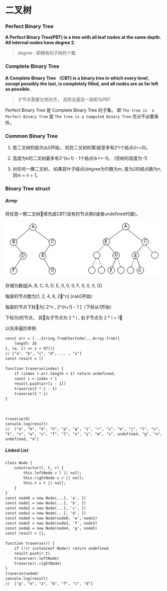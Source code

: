 # 二叉树

### Perfect Binary Tree

**A Perfect Binary Tree(PBT) is a tree with all leaf nodes at the same depth. 
All internal nodes have degree 2.**

> degree : 即拥有的子树的个数

### Complete Binary Tree

**A Complete Binary Tree （CBT) is a binary tree in which every level, 
except possibly the last, is completely filled, and all nodes 
are as far left as possible.**

> 子节点需要左侧对齐， 且除去最后一层即为PBT

Perfect Binary Tree 是 Complete Binary Tree 的子集。 即 `The tree is  a Perfect Binary Tree` 是 `The tree is a Computed Binary Tree` 充分不必要条件。 

### Common Binary Tree

1. 若二叉树的层次从0开始， 则在二叉树的第i层至多有2^i个结点(i>=0)。 

2. 高度为k的二叉树最多有2^(k+1) - 1个结点(k>=-1)。 (空树的高度为-1)

3. 对任何一棵二叉树， 如果其叶子结点(degree为0)数为m, 度为2的结点数为n, 则m = n + 1。 

### Binary Tree struct

##### Array

将任意一颗二叉树填充成CBT(没有的节点用0或者undefined代替)。 

![img](../../img/2018071601.png)

存储为数组[A, B, C, 0, D, E, 0, 0, 0, F, 0, 0, 0, G]

每层的节点数为[1, 2, 4, 8, 2^n] (n从0开始)

每层的节点下标为[ 2^n , 2^(n+1) - 1 ]（下标从1开始）

下标为i的节点， 其左子节点为 2 * i , 右子节点为 2 * i + 1

以先序遍历举例

    const arr = [...String.fromCharCode(...Array.from({
        length: 26
    }, (e, i) => i + 97))]
    // ["a", "b", "c", "d", ... , "z"]
    const result = []

    function traverse(index) {
        if (index > arr.length + 1) return undefined; 
        const i = index + 1
        result.push(arr[i - 1])
        traverse(2 * i - 1)
        traverse(2 * i)
    }

    

    traverse(0)
    console.log(result)
    //  ["a", "b", "d", "h", "p", "q", "i", "r", "s", "e", "j", "t", "u", "k", "v", "w", "c", "f", "l", "x", "y", "m", "z", undefined, "g", "n", undefined, "o"]

##### Linked List

    class Node {
        constructor(l, t, r) {
            this.leftNode = l || null; 
            this.rightNode = r || null; 
            this.t = t || null; 
        }
    }
    const node0 = new Node(...[, 'a', ])
    const node1 = new Node(...[, 'b', ])
    const node2 = new Node(...[, 'c', ])
    const node3 = new Node(...[, 'd', ])
    const node4 = new Node(node0, 'e', node1)
    const node5 = new Node(node2, 'f', node3)
    const node6 = new Node(node4, 'g', node5)
    const result = []; 

    function traverse(r) {
        if (!(r instanceof Node)) return undefined
        result.push(r.t)
        traverse(r.leftNode)
        traverse(r.rightNode)
    }
    traverse(node6)
    console.log(result)
    //  ["g", "e", "a", "b", "f", "c", "d"]

